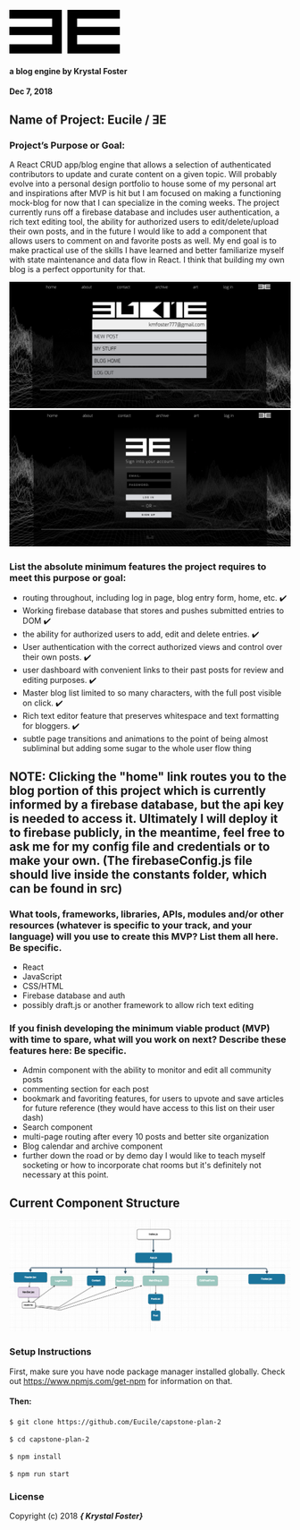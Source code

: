 ![ƎE](readmeglyph.png)
#### a blog engine by Krystal Foster
#### Dec 7, 2018

## Name of Project: Eucile / ƎE

### Project’s Purpose or Goal:

A React CRUD app/blog engine that allows a selection of authenticated contributors to update and curate content on a given topic. Will probably evolve into a personal design portfolio to house some of my personal art and inspirations after MVP is hit but I am focused on making a functioning mock-blog for now that I can specialize in the coming weeks. The project currently runs off a firebase database and includes user authentication, a rich text editing tool, the ability for authorized users to edit/delete/upload their own posts, and in the future I would like to add a component that allows users to comment on and favorite posts as well. My end goal is to make practical use of the skills I have learned and better familiarize myself with state maintenance and data flow in React. I think that building my own blog is a perfect opportunity for that.

![ƎE](userdash.png)
![ƎE](ss.png)

### List the absolute minimum features the project requires to meet this purpose or goal:

* routing throughout, including log in page, blog entry form, home, etc. ✔️
* Working firebase database that stores and pushes submitted entries to DOM ✔️
* the ability for authorized users to add, edit and delete entries. ✔️
* User authentication with the correct authorized views and control over their own posts. ✔️
* user dashboard with convenient links to their past posts for review and editing purposes. ✔️
* Master blog list limited to so many characters, with the full post visible on click. ✔️
* Rich text editor feature that preserves whitespace and text formatting for bloggers. ✔️
* subtle page transitions and animations to the point of being almost subliminal but adding some sugar to the whole user flow thing

## NOTE: Clicking the "home" link routes you to the blog portion of this project which is currently informed by a firebase database, but the api key is needed to access it. Ultimately I will deploy it to firebase publicly, in the meantime, feel free to ask me for my config file and credentials or to make your own. (The firebaseConfig.js file should live inside the constants folder, which can be found in src)

### What tools, frameworks, libraries, APIs, modules and/or other resources (whatever is specific to your track, and your language) will you use to create this MVP? List them all here. Be specific.

* React
* JavaScript
* CSS/HTML
* Firebase database and auth
* possibly draft.js or another framework to allow rich text editing

### If you finish developing the minimum viable product (MVP) with time to spare, what will you work on next? Describe these features here: Be specific.

* Admin component with the ability to monitor and edit all community posts
* commenting section for each post
* bookmark and favoriting features, for users to upvote and save articles for future reference (they would have access to this list on their user dash)
* Search component
* multi-page routing after every 10 posts and better site organization
* Blog calendar and archive component  
* further down the road or by demo day I would like to teach myself socketing or how to incorporate chat rooms but it's definitely not necessary at this point.

## Current Component Structure

![Screenshot](component-hierarchy.png)

### Setup Instructions

First, make sure you have node package manager installed globally. Check out https://www.npmjs.com/get-npm for information on that.

#### Then:

`$ git clone https://github.com/Eucile/capstone-plan-2`

`$ cd capstone-plan-2`

`$ npm install`

`$ npm run start`


### License

Copyright (c) 2018 **_{ Krystal Foster}_**
